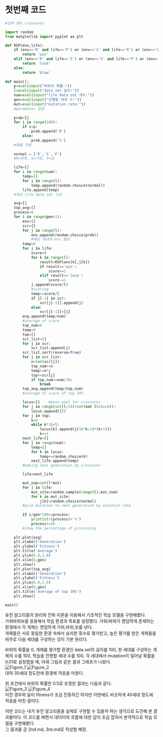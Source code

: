 # 첫번째 코드
```python
#상위 30% crossover

import random
from matplotlib import pyplot as plt

def RSP(env,life):
    if (env=='R' and life=='P') or (env=='S' and life=='R') or (env=='P' and life=='S'):
        return 'win'
    elif (env=='R' and life=='S') or (env=='S' and life=='P') or (env=='P' and life=='R'):
        return 'lose'
    else:
        return 'draw'
    
def main():
    p=eval(input("바위의 확률:"))
    l=eval(input("data set 길이:"))
    num=eval(input("life data set 개수:"))
    gen=eval(input("진행할 세대 수:"))
    mut=eval(input("mutation rate:"))
    #parameter 설정
    
    prob=[]
    for i in range(100):
        if i<p:
            prob.append('R')
        else:
            prob.append('S')
    #확률 적용
            
    normal = ['R','S','P']
    #R=바위, S=가위, P=보

    life=[]
    for i in range(num):
        temp=[]
        for j in range(l):
            temp.append(random.choice(normal))
        life.append(temp)
    #최초 life data set 구성

    avg=[]
    top_avg=[]
    process=0
    for i in range(gen+1):
        env=[]
        scr={}
        for j in range(l):
            env.append(random.choice(prob))
            #해당 세대의 env 형성
        temp=0
        for j in life:
            score=0
            for k in range(l):
                result=RSP(env[k],j[k])
                if result=='win':
                    score+=1
                elif result=='lose':
                    score-=1
            j.append(score/l)
            #scoring
            temp+=score/l
            if j[-1] in scr:
                scr[j[-1]].append(j)
            else:
                scr[j[-1]]=[j]
        avg.append(temp/num)
        #average of score
        top_num=0
        temp=0
        top=[]
        scr_list=[]
        for j in scr:
            scr_list.append(j)
        scr_list.sort(reverse=True)
        for j in scr_list:
            n=len(scr[j])
            top_num+=n
            temp+=n*j
            top+=scr[j]
            if top_num>=num/30:
                break
        top_avg.append(temp/top_num)
        #average of score of top 30%

        locus=[]    #gene pool for crossover
        for j in range(int(l/10)+int(not l%10==0)):
            locus.append([])
        for j in top:
            k=0
            while k*10<l:
                locus[k].append(j[10*k:10*(k+1)])
                k+=1
        next_life=[]
        for j in range(num):
            temp=[]
            for k in locus:
                temp+=random.choice(k)
            next_life.append(temp)
        #making next generation by crossover

        life=next_life

        mut_num=int(l*mut)
        for j in life:
            mut_site=random.sample(range(l),mut_num)
            for k in mut_site:
                j[k]=random.choice(normal)
        #give mutation to next generation by mutation rate
        
        if i/gen*100>=process:
            print(str(process)+'%')
            process+=10
        #show the percentage of processing
    
    plt.plot(avg)
    plt.xlabel('Generation')
    plt.ylabel('Fitness')
    plt.title('Average')
    plt.ylim(0.0,1.0)
    plt.xlim(0,gen)
    plt.show()
    plt.plot(top_avg)
    plt.xlabel('Generation')
    plt.ylabel('Fitness')
    plt.ylim(0.0,1.0)
    plt.xlim(0,gen)
    plt.title('Average of top 30%')
    plt.show()

main()
```
유전 알고리즘의 원리와 진화 이론을 이용해서 기초적인 학습 모델을 구현해봤다.  
가위바위보를 응용해서 학습 환경과 목표를 설정했다. 가위/바위가 랜덤하게 존재하는 환경에서 각 개체는 랜덤하게 가위,바위,보를 낸다.  
개체들은 서로 동일한 환경 속에서 승리한 횟수로 평가받고, 높은 평가를 받은 개체들을 위주로 다음 세대를 구성하는 것이 기본 원리다.  

바위의 확률을 0, 개체를 평가할 환경인 data set의 길이를 100, 한 세대를 구성하는 개체의 수를 100, 학습을 진행할 세대 수를 100, 각 세대에서 mutation이 일어날 확률을 0.01로 설정했을 때, 아래 그림과 같은 결과 그래프가 나왔다.  
![Figure_1](https://user-images.githubusercontent.com/62535139/212324854-d734a373-a63b-4d93-af47-594e4002137a.png)
![Figure_2](https://user-images.githubusercontent.com/62535139/212325646-078cf617-17f9-457a-a125-fc12d64b9ae7.png)  
대략 30세대 정도만에 환경에 적응을 마쳤다.  

위 조건에서 바위의 확률만 0.5로 조정한 결과는 다음과 같다.  
![Figure_3](https://user-images.githubusercontent.com/62535139/212325651-b1f6cc58-422c-454d-b82b-c3499aad5814.png)
![Figure_4](https://user-images.githubusercontent.com/62535139/212325664-e9605da3-0aa6-4562-b1c5-707cd7311938.png)  
이전 경우와 달리 fitness가 조금 진동하긴 하지만 이번에도 비슷하게 40세대 정도에 적응을 마친 셈이다.  

이번 코드는 내가 유전 알고리즘을 실제로 구현할 수 있을까 하는 생각으로 도전해 본 결과물이다. 이 코드를 짜면서 데이터의 흐름에 대한 감이 조금 잡혀서 본격적으로 학습 모델을 구현해봤다.  
그 결과물 곧 2nd.md, 3rd.md로 작성할 예정.
